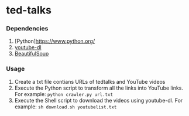 # ted-talks

### Dependencies
1. [Python]https://www.python.org/
2. [youtube-dl](https://rg3.github.io/youtube-dl/)
3. [BeautifulSoup](https://www.crummy.com/software/BeautifulSoup/bs4/doc/)

### Usage
1. Create a txt file contians URLs of tedtalks and YouTube videos
2. Execute the Python script to transform all the links into YouTube links. For example: ```python crawler.py url.txt```
3. Execute the Shell script to download the videos using youtube-dl. For example: ```sh download.sh youtubelist.txt```
